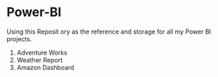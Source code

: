 # Power-BI
Using this Reposit
ory as the reference and storage for all my Power BI projects.

1. Adventure Works
2. Weather Report
3. Amazon Dashboard
   
